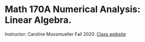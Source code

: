 # Math 170A Numerical Analysis: Linear Algebra.
Instructor: Caroline Moosmueller Fall 2020.
[Class website](http://www.math.ucsd.edu/~cmoosmueller/teaching/Fall2020/math170a/index.html)
